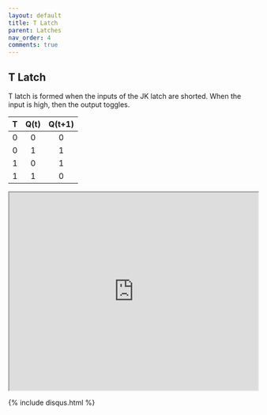```yaml
---
layout: default
title: T Latch
parent: Latches
nav_order: 4
comments: true
---
```


## T Latch

T latch is formed when the inputs of the JK latch are shorted. When the input is high, then the  output toggles.


| T      |   Q(t)  |   Q(t+1) |
|:------:|:-------:|:--------:|
|  0     |    0    |    0     |
|  0     |    1    |    1     |
|  1     |    0    |    1     |
|  1     |    1    |    0     |

<iframe width="100%" height="400px" src="https://circuitverse.org/simulator/embed/93255" id="projectPreview" scrolling="no" webkitAllowFullScreen mozAllowFullScreen allowFullScreen> </iframe>

{% include disqus.html %}
